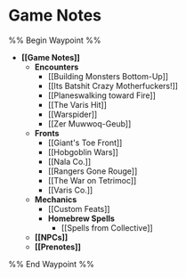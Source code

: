 # Game Notes

%% Begin Waypoint %%
- **[[Game Notes]]**
	- **Encounters**
		- [[Building Monsters Bottom-Up]]
		- [[Its Batshit Crazy Motherfuckers!]]
		- [[Planeswalking toward Fire]]
		- [[The Varis Hit]]
		- [[Warspider]]
		- [[Zer Muwwoq-Geub]]
	- **Fronts**
		- [[Giant's Toe Front]]
		- [[Hobgoblin Wars]]
		- [[Nala Co.]]
		- [[Rangers Gone Rouge]]
		- [[The War on Tetrimoc]]
		- [[Varis Co.]]
	- **Mechanics**
		- [[Custom Feats]]
		- **Homebrew Spells**
			- [[Spells from Collective]]
	- **[[NPCs]]**
	- **[[Prenotes]]**

%% End Waypoint %%